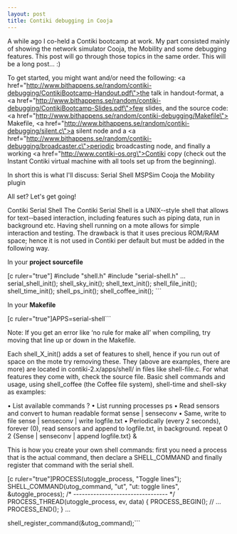 ```yaml
---
layout: post
title: Contiki debugging in Cooja
---
```


A while ago I co-held a Contiki bootcamp at work. My part consisted mainly of showing the network simulator Cooja, the Mobility and some debugging features. This post will go through those topics in the same order. This will be a long post... :)

To get started, you might want and/or need the following:
<a href=\"http://www.bithappens.se/random/contiki-debugging/ContikiBootcamp-Handout.pdf\">the talk in handout-format</a>, a
<a href=\"http://www.bithappens.se/random/contiki-debugging/ContikiBootcamp-Slides.pdf\">few slides</a>, and the source code:
<a href=\"http://www.bithappens.se/random/contiki-debugging/Makefile\"> Makefile</a>,
<a href=\"http://www.bithappens.se/random/contiki-debugging/silent.c\">a silent node</a> and a
<a href=\"http://www.bithappens.se/random/contiki-debugging/broadcaster.c\">periodic broadcasting node</a>, and finally a working
<a href=\"http://www.contiki-os.org\">Contiki copy</a> (check out the Instant Contiki virtual machine with all tools set up from the beginning).

In short this is what I\'ll discuss:
Serial Shell
MSPSim
Cooja
the Mobility plugin

All set? Let\'s get going!

Contiki Serial Shell
The Contiki Serial Shell is a UNIX-­‐style shell that allows for text-­‐based interaction, including features such as piping data, run in background etc. Having shell running on a mote allows for simple interaction and testing. The drawback is that it uses precious ROM/RAM space; hence it is not used in Contiki per default but must be added in the following way.

In your <strong>project sourcefile</strong>

[c ruler=\"true\"]  #include &quot;shell.h&quot;
  #include &quot;serial-shell.h&quot;
  ...
  serial_shell_init();
  shell_sky_init();
  shell_text_init();
  shell_file_init();
  shell_time_init();
  shell_ps_init();
  shell_coffee_init(); ```

In your <strong>Makefile</strong>

[c ruler=\"true\"]APPS=serial-shell```


Note: If you get an error like ‘no rule for make all’ when compiling, try moving that line up or down in the Makefile.

Each shell_X_init() adds a set of features to shell, hence if you run out of space on the mote try removing these. They (above are examples, there are more) are located in contiki-2.x/apps/shell/ in files like shell-file.c. For what features they come with, check the source file.
Basic shell commands and usage, using shell_coffee (the Coffee file system), shell-time and shell-sky as examples:

• List available commands ?
• List running processes ps
• Read sensors and convert to human readable format sense | senseconv
• Same, write to file
sense | senseconv | write logfile.txt
• Periodically (every 2 seconds), forever (0), read sensors and append to logfile.txt, in background.
repeat 0 2 {Sense | senseconv | append logfile.txt} &amp;

This is how you create your own shell commands: first you need a process that is the actual command, then declare a SHELL_COMMAND and finally register that command with the serial shell.

[c ruler=\"true\"]PROCESS(utoggle_process, &quot;Toggle lines&quot;);
SHELL_COMMAND(utog_command, &quot;ut&quot;, &quot;ut: toggle lines&quot;, &amp;utoggle_process);
/* --------------------------------- */
PROCESS_THREAD(utoggle_process, ev, data) {
PROCESS_BEGIN();
  // ...
PROCESS_END();
}
...

shell_register_command(&amp;utog_command);```
